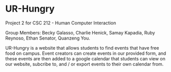 UR-Hungry
=============

Project 2 for CSC 212 - Human Computer Interaction

Group Members: Becky Galasso, Charlie Henick, Samay Kapadia, Ruby Reynoso, Ethan Senator, Quanzeng You.

UR-Hungry is a website that allows students to find events that have free food on campus. Event creators can create events in our provided form, and these events are then added to a google calendar that students can view on our website, subcribe to, and / or export events to their own calendar from.